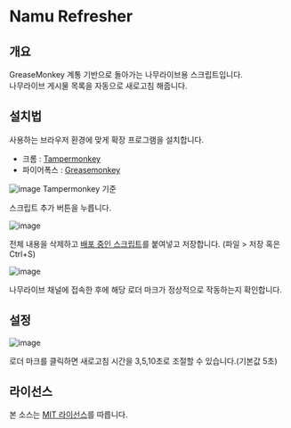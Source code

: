# Namu Refresher

개요
----
GreaseMonkey 계통 기반으로 돌아가는 나무라이브용 스크립트입니다.  
나무라이브 게시물 목록을 자동으로 새로고침 해줍니다.

설치법
------
사용하는 브라우저 환경에 맞게 확장 프로그램을 설치합니다.
* 크롬 : [Tampermonkey](https://chrome.google.com/webstore/detail/tampermonkey/dhdgffkkebhmkfjojejmpbldmpobfkfo?hl=ko)
* 파이어폭스 : [Greasemonkey](https://addons.mozilla.org/ko/firefox/addon/greasemonkey/)

![image](https://user-images.githubusercontent.com/1362809/88549390-351e4900-d05b-11ea-939f-73bb88d7fdb6.png)
Tampermonkey 기준

스크립트 추가 버튼을 누릅니다.

![image](https://user-images.githubusercontent.com/1362809/88549620-7dd60200-d05b-11ea-9824-656f7cdd8323.png)

전체 내용을 삭제하고 [배포 중인 스크립트](script.js)를 붙여넣고 저장합니다. (파일 > 저장 혹은 Ctrl+S)

![image](https://user-images.githubusercontent.com/1362809/88549877-cbeb0580-d05b-11ea-9142-9ad4726998dd.png)

나무라이브 채널에 접속한 후에 해당 로더 마크가 정상적으로 작동하는지 확인합니다.

설정
----
![image](https://user-images.githubusercontent.com/1362809/88550000-f472ff80-d05b-11ea-8647-4c186628eee9.png)

로더 마크를 클릭하면 새로고침 시간을 3,5,10초로 조절할 수 있습니다.(기본값 5초)

라이선스
--------
본 소스는 [MIT 라이선스](LICENSE)를 따릅니다.